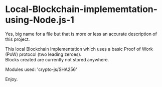 # Local-Blockchain-implememtation-using-Node.js-1
Yes, big name for a file but that is more or less an accurate description of this project.  

This local Blockchain Implementation which uses a basic Proof of Work (PoW) protocol (two leading zeroes).  
Blocks created are currently not stored anywhere.

Modules used: 'crypto-js/SHA256'

Enjoy.
